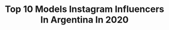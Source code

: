 ---
title: Top 10 Models Instagram Influencers In Argentina In 2020
description: >-
  Find top models Instagram influencers in Argentina in 2020. Most popular hashtags: #fashion #cute #makeup #summer.
platform: Instagram
profiles:
  - username: "larabocci"
    fullname: >-
      Lara Bocci
    location: "Argentina"
    followers: 71007
    engagement: 852
    commentsToLikes: 0.002403
    avatar: "https://scontent-amt2-1.cdninstagram.com/v/t51.2885-19/s320x320/50088361_321027671951787_8102034519151869952_n.jpg?_nc_ht=scontent-amt2-1.cdninstagram.com&_nc_ohc=iiWKVWWFK5MAX8LBXXs&oh=c13c0d055af60939d719214fd216c32f&oe=5EB88612"
    verified: false
    hashtags: ""
  - username: "pia.bertalmio"
    fullname: >-
      PIPA
    location: "Argentina"
    followers: 14381
    engagement: 1793
    commentsToLikes: 0.095221
    avatar: "https://scontent-atl3-1.cdninstagram.com/v/t51.2885-19/s320x320/57410795_2080517472001288_4866685884717596672_n.jpg?_nc_ht=scontent-atl3-1.cdninstagram.com&_nc_ohc=3RsmqS6MjnsAX8ZiSM8&oh=94227acfe23a01a438989e93e75b4098&oe=5EBBE2F4"
    verified: false
    hashtags: ""
  - username: "pau.armstrong"
    fullname: >-
      Pau Armstrong - Calalini
    location: "Argentina"
    followers: 36183
    engagement: 734
    commentsToLikes: 0.037080
    avatar: "https://scontent-ams4-1.cdninstagram.com/v/t51.2885-19/s320x320/90635799_213114216701431_4972577375687540736_n.jpg?_nc_ht=scontent-ams4-1.cdninstagram.com&_nc_ohc=qPyz3L2PgoQAX8OSPqo&oh=e3f471add6ba028dbd0eb314762987b9&oe=5EB845A8"
    verified: false
    hashtags: "#gothgirl, #tarotista, #digitalart, #neko"
  - username: "srtaklaha"
    fullname: >-
      Señorita Klaha
    location: "Argentina"
    followers: 23568
    engagement: 612
    commentsToLikes: 0.082550
    avatar: "https://scontent-ams4-1.cdninstagram.com/v/t51.2885-19/s320x320/82045019_643767373033470_6951883178256629760_n.jpg?_nc_ht=scontent-ams4-1.cdninstagram.com&_nc_ohc=_LTweIKpgYgAX-Dep3T&oh=a63c66c3963ba6329a56ceade756b068&oe=5EBB51E2"
    verified: false
    hashtags: ""
  - username: "theblueyedgal"
    fullname: >-
      Agustina Torti
    location: "Argentina"
    followers: 10238
    engagement: 751
    commentsToLikes: 0.097967
    avatar: "https://scontent-ams4-1.cdninstagram.com/v/t51.2885-19/s320x320/70762558_970178753346021_8959991641398050816_n.jpg?_nc_ht=scontent-ams4-1.cdninstagram.com&_nc_ohc=KtM6Nyt4Mt0AX_MiQrc&oh=88df600a96f163b0897d2c73138f63e5&oe=5EB8F406"
    verified: false
    hashtags: "#milkmodelsearch, #quarentmood, #getnastygal, #nastygalsdoitbetter"
  - username: "serena.bruenner"
    fullname: >-
      S e r e n a   B r u e n n e r
    location: "Argentina"
    followers: 5678
    engagement: 1213
    commentsToLikes: 0.058895
    avatar: "https://scontent-ams4-1.cdninstagram.com/v/t51.2885-19/s320x320/91960105_225891115153131_5543669560604884992_n.jpg?_nc_ht=scontent-ams4-1.cdninstagram.com&_nc_ohc=TpuhjOA-IqsAX-suiAF&oh=5a2505d51b1a223a5942ada5f27cfe9f&oe=5EBA19E8"
    verified: false
    hashtags: "#backstage, #tuesdaymood, #natural, #polaroid"
  - username: "micamurua"
    fullname: >-
      M&M
    location: "Argentina"
    followers: 20445
    engagement: 664
    commentsToLikes: 0.194895
    avatar: "https://scontent-ams4-1.cdninstagram.com/v/t51.2885-19/s320x320/90355476_849715222100720_9182629895480541184_n.jpg?_nc_ht=scontent-ams4-1.cdninstagram.com&_nc_ohc=3qckz5VuNBwAX_dHEEN&oh=159a35005e774c432d1e46e3f466c7b1&oe=5EB7DFC8"
    verified: false
    hashtags: "#covid, #yomequedoencasa, #blessed, #backstage"
  - username: "ivinadal"
    fullname: >-
      Ivana Nadal
    location: "Argentina"
    followers: 2413520
    engagement: 378
    commentsToLikes: 0.015428
    avatar: "https://scontent-atl3-1.cdninstagram.com/v/t51.2885-19/s320x320/79962212_2477533222560472_5207443719489323008_n.jpg?_nc_ht=scontent-atl3-1.cdninstagram.com&_nc_ohc=W44GAohD-sUAX8WHYkQ&oh=5d1114d68a889f9c5068b16c79906751&oe=5EBB362D"
    verified: true
    hashtags: "#quedateencasa, #yomequedoencasa, #cuarentini"
  - username: "belubergagna"
    fullname: >-
      Belu Bergagna 🇦🇷
    location: "Argentina"
    followers: 27780
    engagement: 413
    commentsToLikes: 0.034484
    avatar: "https://scontent-amt2-1.cdninstagram.com/v/t51.2885-19/s320x320/92243103_622478131927296_7645163385994084352_n.jpg?_nc_ht=scontent-amt2-1.cdninstagram.com&_nc_ohc=1S5pBj1s9nkAX98DRMb&oh=a9024ab9f5e600506d2c5992c7bc6c08&oe=5EBBFB48"
    verified: false
    hashtags: ""
  - username: "sissitenner"
    fullname: >-
      Siss
    location: "Argentina"
    followers: 4613
    engagement: 904
    commentsToLikes: 0.114021
    avatar: "https://scontent-lhr8-1.cdninstagram.com/v/t51.2885-19/s320x320/81954306_836368943479548_3699952624280272896_n.jpg?_nc_ht=scontent-lhr8-1.cdninstagram.com&_nc_ohc=Gx9aiQJ005gAX9nJKn5&oh=ad3ca9d5e6ddd952f726314051832630&oe=5EBA837E"
    verified: false
    hashtags: "#motivacion, #golden, #books, #calm"
---